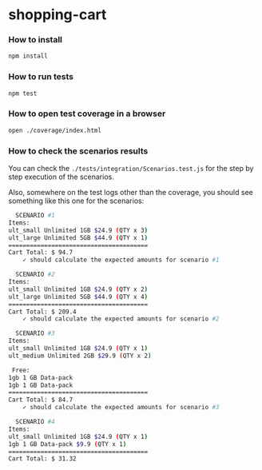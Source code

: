 # shopping-cart

### How to install
```bash
npm install
```

### How to run tests
```bash
npm test
```

### How to open test coverage in a browser
```bash
open ./coverage/index.html
```

### How to check the scenarios results

You can check the `./tests/integration/Scenarios.test.js` for the step by step execution of the scenarios.

Also, somewhere on the test logs other than the coverage, you should see something like this one for the scenarios:

```bash
  SCENARIO #1
Items:
ult_small Unlimited 1GB $24.9 (QTY x 3)
ult_large Unlimited 5GB $44.9 (QTY x 1)
=======================================
Cart Total: $ 94.7
    ✓ should calculate the expected amounts for scenario #1

  SCENARIO #2
Items:
ult_small Unlimited 1GB $24.9 (QTY x 2)
ult_large Unlimited 5GB $44.9 (QTY x 4)
=======================================
Cart Total: $ 209.4
    ✓ should calculate the expected amounts for scenario #2

  SCENARIO #3
Items:
ult_small Unlimited 1GB $24.9 (QTY x 1)
ult_medium Unlimited 2GB $29.9 (QTY x 2)

 Free:
1gb 1 GB Data-pack
1gb 1 GB Data-pack
=======================================
Cart Total: $ 84.7
    ✓ should calculate the expected amounts for scenario #3

  SCENARIO #4
Items:
ult_small Unlimited 1GB $24.9 (QTY x 1)
1gb 1 GB Data-pack $9.9 (QTY x 1)
=======================================
Cart Total: $ 31.32
```
